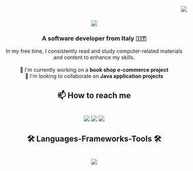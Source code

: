 <img align="right" src="https://visitor-badge.laobi.icu/badge?page_id=Mbazie-Kone.Mbazie-Kone" />

<h1 align="center">
  <img src="https://readme-typing-svg.herokuapp.com/?font=Righteous&size=35&center=true&vCenter=true&width=500&height=70&duration=5000&lines=Hi+There!+👋;+I'm+M'bazie+Kone!;" />
</h1>

<h3 align="center">A software developer from Italy &#x1F1EE;&#x1F1F9;</h3>

<div align="center">
 In my free time, I consistently read and study computer-related materials and content to enhance my skills.
  <br/><br/>
 🔭 I'm currently working on a <b>book shop e-commerce project</b>
  <br/>
 🤝 I'm looking to collaborate on <b>Java application projects</b>
</div>

<h2 align="center"> 📫 How to reach me</h2>
<br/>
<div align="center">
  <style>
    a {
        text-decoration: none;
      }
  </style>
  <a href="mailto:mbazie89@gmail.com" target="_blank">
    <img src="https://img.shields.io/badge/Gmail-D14836?style=for-the-badge&logo=gmail&logoColor=white" />
  </a>
  <a href="https://www.linkedin.com/in/m-bazie-kone-2167a2207" target="_blank">
    <img src="https://img.shields.io/badge/linkedin-%230077B5.svg?style=for-the-badge&logo=linkedin&logoColor=white" />
  </a>
  <a href="https://https://www.instagram.com/alessandrokone" target="_blank">
    <img src="https://img.shields.io/badge/Instagram-%23E4405F.svg?style=for-the-badge&logo=Instagram&logoColor=white" />
  </a>
</div>

<h2 align="center">🛠️ Languages-Frameworks-Tools 🛠️</h2>
<br/>
<div align="center">
  <a href="https://skillicons.dev">
    <img src="https://skillicons.dev/icons?i=java,github,mongodb,mysql,html,css,git,javascript,eclipse,spring" />
  </a>
</div>
